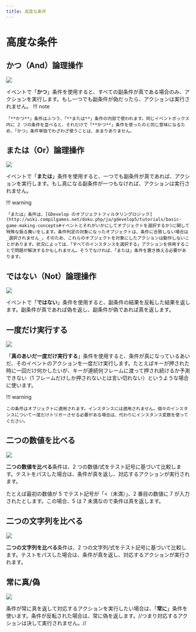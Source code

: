 ```yaml
---
title: 高度な条件
---
```

# 高度な条件

## かつ（And）論理操作
![](/gdevelop5/all-features/and.png)

イベントで「**かつ**」条件を使用すると、すべての副条件が真である場合のみ、アクションを実行します。もし一つでも副条件が偽だったら、アクションは実行されません。
!!! note

    「**かつ**」条件はふつう、「**または**」条件の内部で使われます。同じイベントボックス内に 2 つの条件を並べると、それだけで「**かつ**」条件を使ったのと同じ意味になるため、「かつ」条件単独でわざわざ使うことは、あまりありません。



## または（Or）論理操作
![](/gdevelop5/all-features/or-condition.png)

イベントで「**または**」条件を使用すると、一つでも副条件が真であれば、アクションを実行します。もし真になる副条件が一つもなければ、アクションは実行されません。

!!! warning

    「または」条件は、[GDevelop のオブジェクトフィルタリングロジック](http://wiki.compilgames.net/doku.php/ja/gdevelop5/tutorials/basic-game-making-concepts#イベントとそれがいかにしてオブジェクトを選択するか)に関して特殊な振る舞いをします。条件判定の対象になったオブジェクトは、条件に合致しない場合は_選択されません_。そのため、これらのオブジェクトを対象にしたアクションは動作しないことがあります。状況によっては、「すべてのインスタンスを選択する」アクションを併用することで問題が解決するかもしれません。そうでなければ、「または」条件を置き換える必要があります。

## ではない（Not）論理操作
![](/gdevelop5/all-features/not-condition.png)

イベントで「**ではない**」条件を使用すると、副条件の結果を反転した結果を返します。副条件が真であれば偽を返し、副条件が偽であれば真を返します。

## 一度だけ実行する
![](/gdevelop5/all-features/trigger-once-condition.png)

「**真のあいだ一度だけ実行する**」条件を使用すると、条件が真になっているあいだ、そのイベントのアクションを一度だけ実行します。たとえばキーが押された時に一回だけ何かしたいが、キーが連続何フレームに渡って押され続けるか予測できない（1 フレームだけしか押されないとは言い切れない）というような場合に使います。

!!! warning

    この条件はオブジェクトに適用されます。インスタンスには適用されません。個々のインスタンスについて一度だけトリガーさせる必要がある場合は、代わりにインスタンス変数を使ってください。

## 二つの数値を比べる
![](/gdevelop5/all-features/compare-two-numbers-condition.png)

**二つの数値を比べる**条件は、2 つの数値/式をテスト記号に基づいて比較します。テストをパスした場合は、条件が真を返し、対応するアクションが実行されます。

たとえば最初の数値が 5 でテスト記号が「<（未満）」、2 番目の数値に 7 が入力されたとします。この場合、5 は 7 未満なので条件は真を返します。

## 二つの文字列を比べる
![](/gdevelop5/all-features/compare-two-strings-condition.png)

**二つの文字列を比べる**条件は、2 つの文字列/式をテスト記号に基づいて比較します。テストをパスした場合は、条件が真を返し、対応するアクションが実行されます。

## 常に真/偽
![](/gdevelop5/all-features/always-condition.png)

条件が常に真を返して対応するアクションを実行したい場合は、「**常に**」条件を使います。条件が反転された場合は、常に偽を返します。//つまり対応するアクションは決して実行されません。//